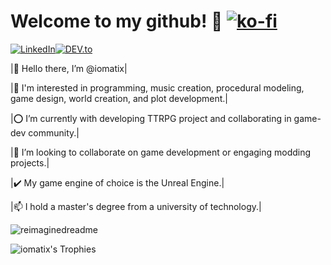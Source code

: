 # Welcome to my github! 🐉 [![ko-fi](https://ko-fi.com/img/githubbutton_sm.svg)](https://ko-fi.com/iomatix)
<a href="https://www.linkedin.com/in/wypchlak-mateusz/" target="_blank"><img src="https://img.shields.io/badge/LinkedIn-%230077B5.svg?&style=flat-square&logo=linkedin&logoColor=white" alt="LinkedIn"></a><a href="https://dev.to/iomatix" target="_blank"><img src="https://img.shields.io/badge/DEV-%230A0A0A.svg?&style=flat-square&logo=DEV.to&logoColor=white" alt="DEV.to"></a>


 |👋 Hello there, I’m @iomatix|
 
 |👀 I'm interested in programming, music creation, procedural modeling, game design, world creation, and plot development.|
 
 |⭕ I’m currently with developing TTRPG project and collaborating in game-dev community.|
 
 |💞️ I’m looking to collaborate on game development or engaging modding projects.|
 
 |✔️ My game engine of choice is the Unreal Engine.|
 
 |📫 I hold a master's degree from a university of technology.|

<img src="https://myreadme.vercel.app/api/embed/iomatix?panels=userstatistics,toprepositories,toplanguages,commitgraph" alt="reimaginedreadme" />

![iomatix's Trophies](https://github-profile-trophy.vercel.app/?username=iomatix&theme=tokyonight)



